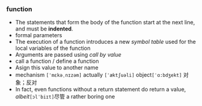 ### function
- The statements that form the body of the function start at the next line, and must be **indented**.
- formal parameters
- The execution of a function introduces a new *symbol table* used for the local variables of the function
- Arguments are passed using *call by value*
- call a function / define a function
- Asign this value to another name
- mechanism `[ˈmɛkəˌnɪzəm]` actually `[ˈæktʃuəli]` object`[ˈɑ:bdʒekt]` 对象；反对
- In fact, even functions without a return statement do return a value, *albeit*`[ɔlˈbiɪt]`尽管 a rather boring one
